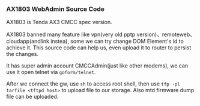 ### AX1803 WebAdmin Source Code

AX1803 is Tenda AX3 CMCC spec version.

AX1803 banned many feature like vpn(very old pptp version)、remoteweb、cloudapp(andlink instea), some we can try change DOM Element's id to achieve it. This source code can help us, even upload it to router to persist the changes.

It has super admin account CMCCAdmin(just like other modems), we can use it open telnet via `goform/telnet`.

After we connect the gw, use `sh` to access root shell, then use `tfp -pl tarfile <tftpd host>` to upload file to our storage. Also mtd firmware dump file can be uploaded.

